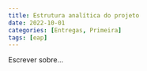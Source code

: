 ```yaml
---
title: Estrutura analítica do projeto 
date: 2022-10-01
categories: [Entregas, Primeira]
tags: [eap]
---
```


Escrever sobre...
